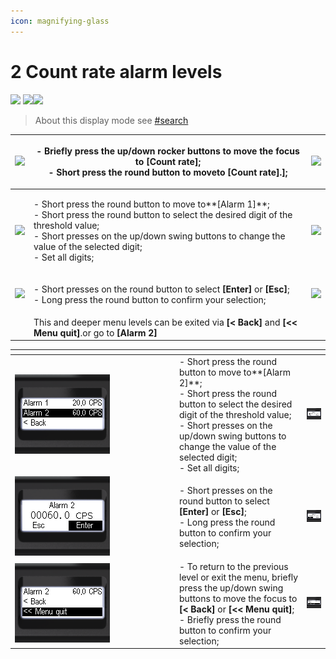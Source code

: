 ```yaml
---
icon: magnifying-glass
---
```


# 2 Count rate   alarm levels

![](../../.gitbook/assets/dose\_rate\_sym.png)  ![](../../.gitbook/assets/lookup\_sym.png)![](<../../.gitbook/assets/cr\_alarm\_1 (2).png>)

> About this display mode see [#search](../display/#search "mention")

| ![](<../../.gitbook/assets/settings\_modality\_Zv\_per\_h\_f (2).png>)                                | <p>- Briefly press the up/down rocker buttons to move the focus to <strong>[Count rate]</strong>;<br>- Short press the round button to moveto <strong>[Count rate]</strong>.<strong>]</strong>;</p>                                                                  | ![](../../.gitbook/assets/settings\_count\_rate\_selected\_f.png)                                    |
| ----------------------------------------------------------------------------------------------------- | -------------------------------------------------------------------------------------------------------------------------------------------------------------------------------------------------------------------------------------------------------------------- | ---------------------------------------------------------------------------------------------------- |
| ![](../../.gitbook/assets/settings\_count\_rate\_threshold\_1\_selected\_f.png)                       | <p>- Short press the round button to move to**[Alarm 1]**;<br>- Short press the round button to select the desired digit of the threshold value;<br>- Short presses on the up/down swing buttons to change the value of the selected digit;<br>- Set all digits;</p> | ![](../../.gitbook/assets/settings\_count\_rate\_threshold\_1\_set\_dialog\_f.png)                   |
| ![](../../.gitbook/assets/settings\_count\_rate\_threshold\_1\_set\_dialog\_confirm\_selected\_f.png) | <p>- Short presses on the round button to select <strong>[Enter]</strong> or <strong>[Esc]</strong>;<br>- Long press the round button to confirm your selection;</p>                                                                                                 | ![](../../.gitbook/assets/settings\_count\_rate\_threshold\_1\_set\_dialog\_cancel\_selected\_f.png) |
|                                                                                                       | This and deeper menu levels can be exited via **\[< Back]** and **\[<< Menu quit]**.or go to **\[Alarm 2]**                                                                                                                                                          |                                                                                                      |

<table data-header-hidden><thead><tr><th width="249"></th><th></th><th></th></tr></thead><tbody><tr><td><img src="../../.gitbook/assets/settings_count_rate_threshold_2_selected_f.png" alt=""></td><td>- Short press the round button to move to**[Alarm 2]**;<br>- Short press the round button to select the desired digit of the threshold value;<br>- Short presses on the up/down swing buttons to change the value of the selected digit;<br>- Set all digits;</td><td><img src="../../.gitbook/assets/settings_count_rate_threshold_2_set_dialog_f.png" alt=""></td></tr><tr><td><img src="../../.gitbook/assets/settings_count_rate_threshold_2_set_dialog_confirml_selected_f.png" alt=""></td><td>- Short presses on the round button to select <strong>[Enter]</strong> or <strong>[Esc]</strong>;<br>- Long press the round button to confirm your selection;</td><td><img src="../../.gitbook/assets/settings_count_rate_threshold_2_set_dialog_cancel_selected_f.png" alt=""></td></tr><tr><td><img src="../../.gitbook/assets/settings_count_rate_thresholds_outoffmenu_selected_f (2).png" alt=""><br></td><td>- To return to the previous level or exit the menu, briefly press the up/down swing buttons to move the focus to <strong>[&#x3C; Back]</strong> or <strong>[&#x3C;&#x3C; Menu quit]</strong>;<br>- Briefly press the round button to confirm your selection;</td><td><img src="../../.gitbook/assets/settings_count_rate_thresholds_outoffmenu_selected_f (3).png" alt=""></td></tr></tbody></table>
